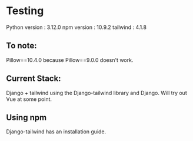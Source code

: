 # Testing
Python version : 3.12.0
npm version : 10.9.2
tailwind : 4.1.8




## To note: 
Pillow==10.4.0 because Pillow==9.0.0 doesn't work.


## Current Stack:
Django + tailwind using the Django-tailwind library and Django. 
Will try out Vue at some point.

## Using npm 
Django-tailwind has an installation guide. 
